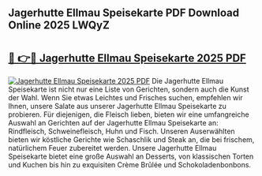 ## Jagerhutte Ellmau Speisekarte PDF Download Online 2025 LWQyZ

# <h2><a href="http://gc83av.nevu.top/?p=Jagerhutte+Ellmau+Speisekarte">🔗 👉🔴 Jagerhutte Ellmau Speisekarte 2025 PDF</a></h2>

[![Jagerhutte Ellmau Speisekarte 2025 PDF](https://i.imgur.com/dBaPXMq.png)](http://gc83av.nevu.top/?p=Jagerhutte+Ellmau+Speisekarte)
Die Jagerhutte Ellmau Speisekarte ist nicht nur eine Liste von Gerichten, sondern auch die Kunst der Wahl. Wenn Sie etwas Leichtes und Frisches suchen, empfehlen wir Ihnen, unsere Salate aus unserer Jagerhutte Ellmau Speisekarte zu probieren. Für diejenigen, die Fleisch lieben, bieten wir eine umfangreiche Auswahl an Gerichten auf der Jagerhutte Ellmau Speisekarte an: Rindfleisch, Schweinefleisch, Huhn und Fisch. Unseren Auserwählten bieten wir köstliche Gerichte wie Schaschlik und Steak an, die bei frischem, natürlichem Feuer zubereitet werden. Unsere Jagerhutte Ellmau Speisekarte bietet eine große Auswahl an Desserts, von klassischen Torten und Kuchen bis hin zu exquisiten Crème Brûlée und Schokoladenbonbons.
